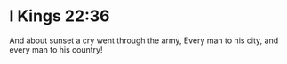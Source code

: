 # I Kings 22:36

And about sunset a cry went through the army, Every man to his city, and every man to his country!
